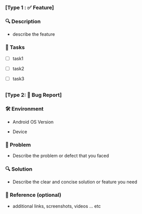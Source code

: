 ### [Type 1 : ✅ Feature]

### 🔍️ Description

- describe the feature

  

### 📌 Tasks 

- [ ] task1
- [ ] task2
- [ ] task3



###### 

### [Type 2: 🐛 Bug Report]

### 🛠 Environment

- Android OS Version

- Device

  

### 🐛 Problem

- Describe the problem or defect that you faced

  

### 🔍️ Solution

- Describe the clear and concise solution or feature you need

  

### 🔗 Reference (optional)

- additional links, screenshots, videos ... etc